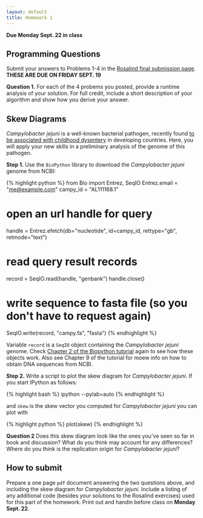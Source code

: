 ```yaml
---
layout: default
title: Homework 1
---
```


**Due Monday Sept. 22 in class**

## Programming Questions ##

Submit your answers to Problems 1-4 in the
[Rosalind final submission page](http://rosalind.info/classes/156/).
**THESE ARE DUE ON FRIDAY SEPT. 19**

**Question 1.** For each of the 4 probems you posted, provide a
runtime analysis of your solution.
For full credit, include a short description of your algorithm and
show how you derive your answer.

## Skew Diagrams ##

*Campylobacter jejuni* is a well-known bacterial pathogen, recently
 found
 [to be associated with childhood dysentery](http://genomebiology.com/2014/15/6/R76)
 in developing countries. Here, you will apply your new skills in a
 preliminary analysis of the genome of this pathogen.
 
**Step 1.** Use the `BioPython` library to download the *Campylobacter
  jejuni* genome from NCBI:

{% highlight python %}
from Bio import Entrez, SeqIO
Entrez.email = "me@example.com"
campy_id = "AL111168.1"

# open an url handle for query
handle = Entrez.efetch(db="nucleotide", id=campy_id, rettype="gb", retmode="text")

# read query result records
record = SeqIO.read(handle, "genbank")
handle.close()

# write sequence to fasta file (so you don't have to request again)
SeqIO.write(record, "campy.fa", "fasta")
{% endhighlight %}

Variable `record` is a `SeqIO` object containing the *Campylobacter
jejuni* genome. Check
[Chapter 2 of the Biopython tutorial](http://biopython.org/DIST/docs/tutorial/Tutorial.html)
again to see how these objects work.
Also see Chapter 9 of the tutorial for moew info on how to obtain DNA
sequences from NCBI.

**Step 2.** Write a script to plot the skew diagram for
  *Campylobacter jejuni*. If  you start IPython as follows:

{% highlight bash %}
ipython --pylab=auto
{% endhighlight %}

and `skew` is the skew vector you computed for *Campylobacter jejuni*
you can plot with

{% highlight python %}
plot(skew)
{% endhighlight %}

**Question 2** Does this skew diagram look like the ones you've seen
so far in book and discussion? What do you think may account for any
differences? Where do you think is the replication origin for
  *Campylobacter jejuni*?
  
## How to submit ##

Prepare a one page `pdf` document answering the two questions above,
and including the skew diagram for *Campylobacter jejuni*. Include
a listing of any additional code (besides your solutions to the Rosalind exercises) used for this part of the homework.
Print out and handin before class on **Monday Sept. 22**.


